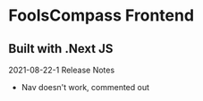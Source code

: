 # FoolsCompass Frontend
## Built with .Next JS

2021-08-22-1
Release Notes
- Nav doesn't work, commented out


